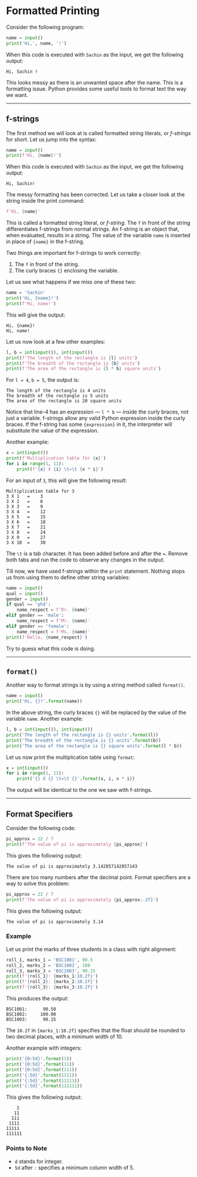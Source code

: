 # Formatted Printing

Consider the following program:

```python
name = input()
print('Hi,', name, '!')
```

When this code is executed with `Sachin` as the input, we get the following output:

```
Hi, Sachin !
```

This looks messy as there is an unwanted space after the name. This is a formatting issue. Python provides some useful tools to format text the way we want.

---

## f-strings

The first method we will look at is called formatted string literals, or _f-strings_ for short. Let us jump into the syntax:

```python
name = input()
print(f'Hi, {name}!')
```

When this code is executed with `Sachin` as the input, we get the following output:

```
Hi, Sachin!
```

The messy formatting has been corrected. Let us take a closer look at the string inside the print command:

```python
f'Hi, {name}'
```

This is called a formatted string literal, or _f-string_. The `f` in front of the string differentiates f-strings from normal strings. An f-string is an object that, when evaluated, results in a string. The value of the variable `name` is inserted in place of `{name}` in the f-string.

Two things are important for f-strings to work correctly:

1. The `f` in front of the string.
2. The curly braces `{}` enclosing the variable.

Let us see what happens if we miss one of these two:

```python
name = 'Sachin'
print('Hi, {name}!')
print(f'Hi, name!')
```

This will give the output:

```
Hi, {name}!
Hi, name!
```

Let us now look at a few other examples:

```python
l, b = int(input()), int(input())
print(f'The length of the rectangle is {l} units')
print(f'The breadth of the rectangle is {b} units')
print(f'The area of the rectangle is {l * b} square units')
```

For `l = 4`, `b = 5`, the output is:

```
The length of the rectangle is 4 units
The breadth of the rectangle is 5 units
The area of the rectangle is 20 square units
```

Notice that line-4 has an expression — `l * b` — inside the curly braces, not just a variable. f-strings allow any valid Python expression inside the curly braces. If the f-string has some `{expression}` in it, the interpreter will substitute the value of the expression.

Another example:

```python
x = int(input())
print(f'Multiplication table for {x}')
for i in range(1, 11):
    print(f'{x} X {i} \t=\t {x * i}')
```

For an input of `3`, this will give the following result:

```
Multiplication table for 3
3 X 1   =    3
3 X 2   =    6
3 X 3   =    9
3 X 4   =    12
3 X 5   =    15
3 X 6   =    18
3 X 7   =    21
3 X 8   =    24
3 X 9   =    27
3 X 10  =    30
```

The `\t` is a tab character. It has been added before and after the `=`. Remove both tabs and run the code to observe any changes in the output.

Till now, we have used f-strings within the `print` statement. Nothing stops us from using them to define other string variables:

```python
name = input()
qual = input()
gender = input()
if qual == 'phd':
    name_respect = f'Dr. {name}'
elif gender == 'male':
    name_respect = f'Mr. {name}'
elif gender == 'female':
    name_respect = f'Ms. {name}'
print(f'Hello, {name_respect}')
```

Try to guess what this code is doing.

---

## `format()`

Another way to format strings is by using a string method called `format()`.

```python
name = input()
print('Hi, {}!'.format(name))
```

In the above string, the curly braces `{}` will be replaced by the value of the variable `name`. Another example:

```python
l, b = int(input()), int(input())
print('The length of the rectangle is {} units'.format(l))
print('The breadth of the rectangle is {} units'.format(b))
print('The area of the rectangle is {} square units'.format(l * b))
```

Let us now print the multiplication table using `format`:

```python
x = int(input())
for i in range(1, 11):
    print('{} X {} \t=\t {}'.format(x, i, x * i))
```

The output will be identical to the one we saw with f-strings.

---

## Format Specifiers

Consider the following code:

```python
pi_approx = 22 / 7
print(f'The value of pi is approximately {pi_approx}')
```

This gives the following output:

```
The value of pi is approximately 3.142857142857143
```

There are too many numbers after the decimal point. Format specifiers are a way to solve this problem:

```python
pi_approx = 22 / 7
print(f'The value of pi is approximately {pi_approx:.2f}')
```

This gives the following output:

```
The value of pi is approximately 3.14
```

### Example

Let us print the marks of three students in a class with right alignment:

```python
roll_1, marks_1 = 'BSC1001', 90.5
roll_2, marks_2 = 'BSC1002', 100
roll_3, marks_3 = 'BSC1003', 90.15
print(f'{roll_1}: {marks_1:10.2f}')
print(f'{roll_2}: {marks_2:10.2f}')
print(f'{roll_3}: {marks_3:10.2f}')
```

This produces the output:

```
BSC1001:      90.50
BSC1002:     100.00
BSC1003:      90.15
```

The `10.2f` in `{marks_1:10.2f}` specifies that the float should be rounded to two decimal places, with a minimum width of 10.

Another example with integers:

```python
print('{0:5d}'.format(1))
print('{0:5d}'.format(11))
print('{0:5d}'.format(111))
print('{:5d}'.format(1111))
print('{:5d}'.format(11111))
print('{:5d}'.format(111111))
```

This gives the following output:

```
    1
   11
  111
 1111
11111
111111
```

### Points to Note

- `d` stands for integer.
- `5d` after `:` specifies a minimum column width of 5.
